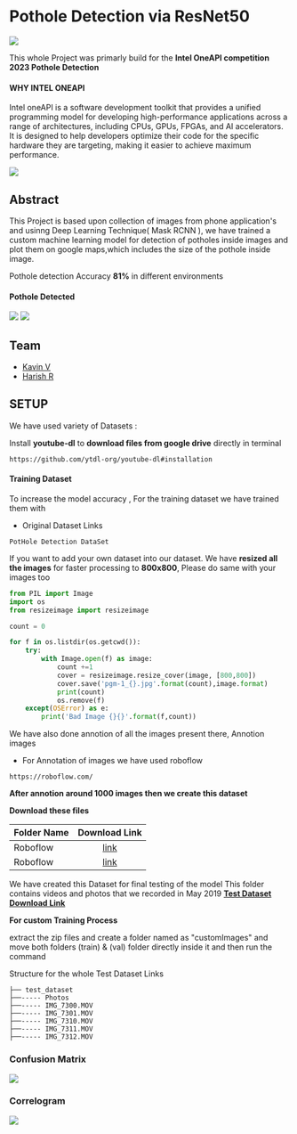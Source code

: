 Pothole Detection via ResNet50
==============================
![](https://github.com/kavinvengidu/Pothole_Detection_IntelOneAPI/blob/main/Images/image_processing20210905-7828-1qbj62x.gif)

This whole Project was primarly build for the **__Intel OneAPI competition 2023
Pothole Detection__**

<h4>WHY INTEL ONEAPI</h4>
Intel oneAPI is a software development toolkit that provides a unified programming model for developing high-performance applications across a range of architectures, including CPUs, GPUs, FPGAs, and AI accelerators. It is designed to help developers optimize their code for the specific hardware they are targeting, making it easier to achieve maximum performance.

![](https://user-images.githubusercontent.com/90272634/230717338-f2dc33e7-31df-4dc0-98f1-9074cb7252e2.png)

## Abstract
This Project is based upon collection of images from phone application's and usinng Deep Learning
Technique( Mask RCNN ), we have trained a custom machine learning model for detection of potholes
inside images and plot them on google maps,which includes the size of the pothole inside image.

Pothole detection Accuracy **__81%__** in different environments


<h4>Pothole Detected</h4>

![](https://github.com/kavinvengidu/Pothole_Detection_IntelOneAPI/blob/main/ResNet50/val_batch2_pred%20(3).jpg)
![](https://github.com/kavinvengidu/Pothole_Detection_IntelOneAPI/blob/main/ResNet50/val_batch2_pred%20(4).jpg)



## Team

- [Kavin V](https://www.linkedin.com/in/kavin-v-8028b9229/)
- [Harish R](https://www.linkedin.com/in/harish-r-b6b045229/)


## SETUP
We have used variety of Datasets  :

Install **youtube-dl** to __download files from google drive__ directly in terminal
```
https://github.com/ytdl-org/youtube-dl#installation
```
#### Training Dataset
To increase the model accuracy , For the training dataset we have trained them with
- Original Dataset Links
```
PotHole Detection DataSet
```
If you want to add your own dataset into our dataset. We have **resized all the images** for faster processing to **800x800**, Please do same with your images too
```python
from PIL import Image
import os
from resizeimage import resizeimage

count = 0

for f in os.listdir(os.getcwd()):
    try:
        with Image.open(f) as image:
            count +=1
            cover = resizeimage.resize_cover(image, [800,800])
            cover.save('pgm-1_{}.jpg'.format(count),image.format)
            print(count)
            os.remove(f)
    except(OSError) as e:
        print('Bad Image {}{}'.format(f,count))
```


We have also done annotion of all the images present there,
Annotion images

- For Annotation of images we have used roboflow
````
https://roboflow.com/
````
**__After annotion around 1000 images then we create this dataset__**


**Download these files**

| Folder Name        | Download Link           |
| -------------------|:-----------------------:|
| Roboflow | [link](https://public.roboflow.com/object-detection/pothole/1) |
| Roboflow      | [link](https://universe.roboflow.com/hackthethong/pothole-detection-gmnid)     |

We have created this Dataset for final testing of the model
This folder contains videos and photos that we recorded in May 2019
**[Test Dataset Download Link](https://drive.google.com/drive/u/2/folders/1duZ9O0If8mpHk8lZkFHQifv5R8z4dcKx)**


**For custom Training Process**

extract the zip files and create a folder named as "customImages" and move both folders
(train) & (val) folder directly inside it and then run the command

Structure for the whole Test Dataset Links
````
├── test_dataset
├──----- Photos
├──----- IMG_7300.MOV
├──----- IMG_7301.MOV
├──----- IMG_7310.MOV
├──----- IMG_7311.MOV
├──----- IMG_7312.MOV
````
<h3>Confusion Matrix</h3>

![](https://github.com/kavinvengidu/Pothole_Detection_IntelOneAPI/blob/main/Images/confusion_matrix%20(1).png)

<h3><b>Correlogram</b></h3>

![](https://github.com/kavinvengidu/Pothole_Detection_IntelOneAPI/blob/main/Images/labels_correlogram.jpg)





